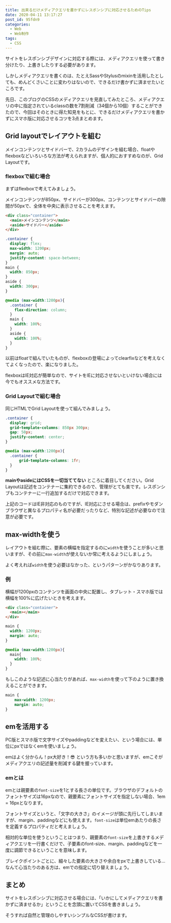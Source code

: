 ```yaml
---
title: 出来るだけメディアクエリを書かずにレスポンシブに対応させるためのTips
date: 2020-04-11 13:17:27
post_id: 95fdn9
categories:
  - Web
  - Web制作
tags:
  - CSS
---
```


サイトをレスポンシブデザインに対応する際には、メディアクエリを使って書き分けたり、上書きしたりする必要があります。

しかしメディアクエリを書くのは、たとえSassやStylusのmixinを活用したとしても、めんどくさいことに変わりはないので、できるだけ書かずに済ませたいところです。

先日、このブログのCSSのメディアクエリを見直してみたところ、メディアクエリの中に指定されているclassの数を7割削減（34個から10個）することができたので、今回はそのときに得た知見をもとに、できるだけメディアクエリを書かずにスマホ版に対応させるコツを3点まとめます。


## Grid layoutでレイアウトを組む

メインコンテンツとサイドバーで、2カラムのデザインを組む場合、floatやflexboxなどいろいろな方法が考えられますが、個人的におすすめなのが、Grid Layoutです。


### flexboxで組む場合

まずはflexboxで考えてみましょう。

メインコンテンツが850px、サイドバーが300px、コンテンツとサイドバーの隙間が50pxで、全体を中央に表示させることを考えます。

```html
<div class="container">
  <main>メインコンテンツ</main>
  <aside>サイドバー</aside>
</div>
```

```css
.container {
  display: flex;
  max-width: 1200px;
  margin: auto;
  justify-content: space-between;
}
main {
  width: 850px;
}
aside {
  width: 300px;
}

@media (max-width:1200px){
  .container {
    flex-direction: column;
  }
  main {
    width: 100%;
  }
  aside {
    width: 100%;
  }
}
```

以前はfloatで組んでいたものが、flexboxの登場によってclearfixなどを考えなくてよくなったので、楽になりました。

flexboxはIE対応が簡単なので、サイトをIEに対応させないといけない場合には今でもオススメな方法です。

### Grid Layoutで組む場合

同じHTMLでGrid Layoutを使って組んでみましょう。

```css
.container {
  display: grid;
  grid-template-columns: 850px 300px;
  gap: 50px;
  justify-content: center;
}

@media (max-width:1200px){
  .container {
      grid-template-columns: 1fr;
  }
}
```

**mainやasideにはCSSを一切当ててない** ところに着目してください。Grid Layoutは記述をコンテナーに集約できるので、管理がとても楽です。レスポンシブもコンテナーに一行追加するだけで対応できます。

上記のコードはIE非対応のものですが、IE対応にさせる場合は、prefixやモダンブラウザと異なるプロパティ名が必要だったりなど、特別な記述が必要なので注意が必要です。

## max-widthを使う

レイアウトを組む際に、要素の横幅を指定するのに`width`を使うことが多いと思いますが、その前に`max-width`が使えないか常に考えるようにしましょう。

よく考えれば`width`を使う必要はなかった、というパターンがかなりあります。

### 例

横幅が1200pxのコンテンツを画面の中央に配置し、タブレット・スマホ版では横幅を100%に広げたいときを考えます。

```html
<div class="container">
  <main></main>
</div>
```

```css
main {
  width: 1200px;
  margin: auto;
}

@media (max-width:1200px){
  main{
    width: 100%;
  }
}
```

もしこのような記述に心当たりがあれば、`max-width`を使って下のように置き換えることができます。


```css
main {
    max-width: 1200px;
    margin: auto;
}
```


## emを活用する

PC版とスマホ版で文字サイズやpaddingなどを変えたい、という場合には、単位にpxではなくemを使いましょう。

emはよく分からん！px大好き！<span class="shake">😎</span> という方も多いかと思いますが、emこそがメディアクエリの記述量を削減する鍵を握っています。

### emとは

emとは親要素の`font-size`を1とする長さの単位です。ブラウザのデフォルトのフォントサイズは16pxなので、親要素にフォントサイズを指定しない場合、1em = 16pxとなります。

フォントサイズというと、「文字の大きさ」のイメージが頭に先行してしまいますが、margin、paddingなどにも使えます。`font-size`は単位emあたりの長さを定義するプロパティだと考えましょう。

相対的な単位を使うということはつまり、親要素の`font-size`を上書きするメディアクエリを一行書くだけで、子要素のfont-size、margin、paddingなどを一度に調節できるということを意味します。

ブレイクポイントごとに、細々した要素の大きさや余白をpxで上書きしている...なんて心当たりのある方は、emでの指定に切り替えましょう。


## まとめ

サイトをレスポンシブに対応させる場合には、「いかにしてメディアクエリを書かずに済ませるか」ということを念頭に置いてCSSを書きましょう。

そうすれば自然と管理のしやすいシンプルなCSSが書けます。
